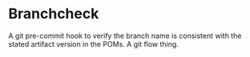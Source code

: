 Branchcheck
===========

A git pre-commit hook to verify the branch name is consistent with
the stated artifact version in the POMs.  A git flow thing.
